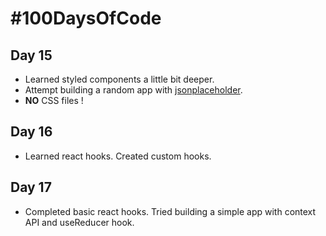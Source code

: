 # #100DaysOfCode
## Day 15
* Learned styled components a little bit deeper. 
* Attempt building a random app with [jsonplaceholder](https://jsonplaceholder.typicode.com/).
* **NO** CSS files !

## Day 16
* Learned react hooks. Created custom hooks.

## Day 17
* Completed basic react hooks. Tried building a simple app with context API and useReducer hook.